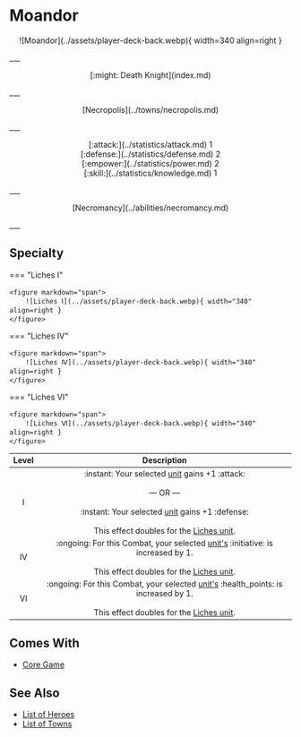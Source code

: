 # Moandor

<p style="text-align: center;" markdown>![Moandor](../assets/player-deck-back.webp){ width=340 align=right }</p>
___
<p style="text-align: center;" markdown>[:might: Death Knight](index.md)</p>
___
<p style="text-align: center;" markdown>[Necropolis](../towns/necropolis.md)</p>
___

<p style="text-align: center;" markdown>[:attack:](../statistics/attack.md)&nbsp;1</br>[:defense:](../statistics/defense.md)&nbsp;2</br>[:empower:](../statistics/power.md)&nbsp;2</br>[:skill:](../statistics/knowledge.md)&nbsp;1</p>
___
<p style="text-align: center;" markdown>[Necromancy](../abilities/necromancy.md)</p>
___

## Specialty

=== "Liches Ⅰ"

    <figure markdown="span">
        ![Liches Ⅰ](../assets/player-deck-back.webp){ width="340" align=right }
    </figure>

=== "Liches Ⅳ"

    <figure markdown="span">
        ![Liches Ⅳ](../assets/player-deck-back.webp){ width="340" align=right }
    </figure>

=== "Liches Ⅵ"

    <figure markdown="span">
        ![Liches Ⅵ](../assets/player-deck-back.webp){ width="340" align=right }
    </figure>


| Level | Description |
| :---: | :---: |
| Ⅰ | :instant: Your selected [unit](../units/index.md) gains +1 :attack:<br><br>— OR —<br><br>:instant: Your selected [unit](../units/index.md) gains +1 :defense:<br><br>This effect doubles for the [Liches unit](../units/liches.md). |
| Ⅳ | :ongoing: For this Combat, your selected [unit's](../units/index.md) :initiative: is increased by 1.<br><br>This effect doubles for the [Liches unit](../units/liches.md). |
| Ⅵ | :ongoing: For this Combat, your selected [unit's](../units/index.md) :health_points: is increased by 1.<br><br>This effect doubles for the [Liches unit](../units/liches.md). |


## Comes With

- [Core Game](../content.md)


## See Also

- [List of Heroes](index.md)
- [List of Towns](../towns/index.md)

